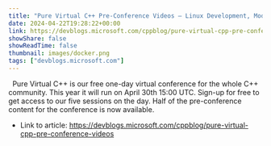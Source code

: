 ```yaml
---
title: "Pure Virtual C++ Pre-Conference Videos – Linux Development, Modules, Containers and more!"
date: 2024-04-22T19:28:22+00:00
link: https://devblogs.microsoft.com/cppblog/pure-virtual-cpp-pre-conference-videos
showShare: false
showReadTime: false
thumbnail: images/docker.png
tags: ["devblogs.microsoft.com"]
---
```

  Pure Virtual C++ is our free one-day virtual conference for the whole C++ community. This year it will run on April 30th 15:00 UTC. Sign-up for free to get access to our five sessions on the day. Half of the pre-conference content for the conference is now available.

- Link to article: https://devblogs.microsoft.com/cppblog/pure-virtual-cpp-pre-conference-videos